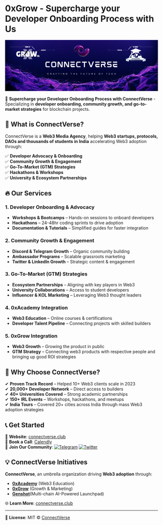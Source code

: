# 0xGrow - Supercharge your Developer Onboarding Process with Us

<p align="center">
  <img src="/public/social-image.png" alt="ConnectVerse Banner">
</p>

🚀 **Supercharge your Developer Onboarding Process with ConnectVerse** - Specializing in **developer onboarding, community growth, and go-to-market strategies** for blockchain projects.

## 📌 What is ConnectVerse?

ConnectVerse is a **Web3 Media Agency**, helping **Web3 startups, protocols, DAOs and thousands of students in India** accelerating Web3 adoption through:

✅ **Developer Advocacy & Onboarding**  
✅ **Community Growth & Engagement**  
✅ **Go-To-Market (GTM) Strategies**  
✅ **Hackathons & Workshops**  
✅ **University & Ecosystem Partnerships**  

## 🔥 Our Services

### 1. Developer Onboarding & Advocacy
- **Workshops & Bootcamps** – Hands-on sessions to onboard developers
- **Hackathons** – 24-48hr coding sprints to drive adoption
- **Documentation & Tutorials** – Simplified guides for faster integration

### 2. Community Growth & Engagement
- **Discord & Telegram Growth** – Organic community building
- **Ambassador Programs** – Scalable grassroots marketing
- **Twitter & LinkedIn Growth** – Strategic content & engagement

### 3. Go-To-Market (GTM) Strategies
- **Ecosystem Partnerships** – Aligning with key players in Web3
- **University Collaborations** – Access to student developers
- **Influencer & KOL Marketing** – Leveraging Web3 thought leaders

### 4. 0xAcademy Integration
- **Web3 Education** – Online courses & certifications
- **Developer Talent Pipeline** – Connecting projects with skilled builders

### 5. 0xGrow Integration
- **Web3 Growth** – Growing the product in public
- **GTM Strategy** – Connecting web3 products with respective people and bringing up good ROI strategies

## 🚀 Why Choose ConnectVerse?

✔ **Proven Track Record** – Helped 10+ Web3 clients scale in 2023  
✔ **20,000+ Developer Network** – Direct access to builders  
✔ **40+ Universities Covered** – Strong academic partnerships  
✔ **150+ IRL Events** – Workshops, hackathons, and meetups  
✔ **India Tours** – Covered 20+ cities across India through mass Web3 adoption strategies  

## 📞 Get Started

🔗 **Website**: [connectverse.club](https://connectverse.club)  
📅 **Book a Call**: [Calendly](https://calendly.com/quantumworld394/30min)  
📢 **Join Our Community**: 
[![Telegram](https://img.shields.io/badge/Telegram-2CA5E0?style=flat&logo=telegram)](https://t.me/connectverseweb3)
[![Twitter](https://img.shields.io/badge/Twitter-1DA1F2?style=flat&logo=twitter)](https://x.com/connectverse3)

## 💡 ConnectVerse Initiatives

**ConnectVerse**, an umbrella organization driving **Web3 adoption** through:
- **[0xAcademy](https://0xAcademy.xyz)** (Web3 Education)
- **[0xGrow](https://0xGrow.xyz)** (Growth & Marketing)
- **[Genshot](https://genshot.vercel.app)**(Multi-chain AI-Powered Launchpad)

🌐 **Learn More**: [connectverse.club](https://connectverse.club)

---

📜 **License**: MIT © [ConnectVerse](https://github.com/ConnectVerse213)